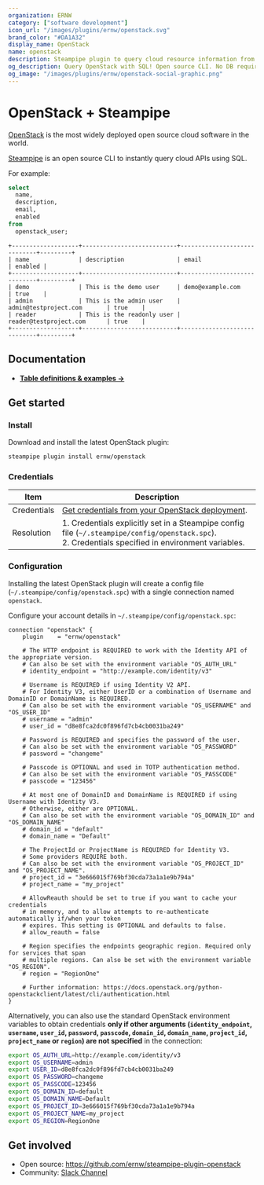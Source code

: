 ```yaml
---
organization: ERNW
category: ["software development"]
icon_url: "/images/plugins/ernw/openstack.svg"
brand_color: "#DA1A32"
display_name: OpenStack
name: openstack
description: Steampipe plugin to query cloud resource information from OpenStack deployments.
og_description: Query OpenStack with SQL! Open source CLI. No DB required.
og_image: "/images/plugins/ernw/openstack-social-graphic.png"
---
```


# OpenStack + Steampipe

[OpenStack](https://www.openstack.org/) is the most widely deployed open source cloud software in the world.

[Steampipe](https://steampipe.io) is an open source CLI to instantly query cloud APIs using SQL.

For example:

```sql
select
  name,
  description,
  email,
  enabled
from
  openstack_user;
```

```
+-------------------+---------------------------+-----------------------------+---------+
| name              | description               | email                       | enabled |
+-------------------+---------------------------+-----------------------------+---------+
| demo              | This is the demo user     | demo@example.com            | true    |
| admin             | This is the admin user    | admin@testproject.com       | true    |
| reader            | This is the readonly user | reader@testproject.com      | true    |
+-------------------+---------------------------+-----------------------------+---------+
```

## Documentation

- **[Table definitions & examples →](/plugins/ernw/openstack/tables)**

## Get started

### Install

Download and install the latest OpenStack plugin:

```bash
steampipe plugin install ernw/openstack
```

### Credentials

| Item | Description |
| - | - |
| Credentials | [Get credentials from your OpenStack deployment](https://docs.openstack.org/mitaka/cli-reference/common/cli_set_environment_variables_using_openstack_rc.html). |
| Resolution | 1. Credentials explicitly set in a Steampipe config file (`~/.steampipe/config/openstack.spc`).<br /> 2. Credentials specified in environment variables.|

### Configuration

Installing the latest OpenStack plugin will create a config file (`~/.steampipe/config/openstack.spc`) with a single connection named `openstack`.

Configure your account details in `~/.steampipe/config/openstack.spc`:

```hcl
connection "openstack" {
    plugin    = "ernw/openstack"

    # The HTTP endpoint is REQUIRED to work with the Identity API of the appropriate version.
    # Can also be set with the environment variable "OS_AUTH_URL"
    # identity_endpoint = "http://example.com/identity/v3"

    # Username is REQUIRED if using Identity V2 API.
    # For Identity V3, either UserID or a combination of Username and DomainID or DomainName is REQUIRED.
    # Can also be set with the environment variable "OS_USERNAME" and "OS_USER_ID"
    # username = "admin"
    # user_id = "d8e8fca2dc0f896fd7cb4cb0031ba249"

    # Password is REQUIRED and specifies the password of the user.
    # Can also be set with the environment variable "OS_PASSWORD"
    # password = "changeme"

    # Passcode is OPTIONAL and used in TOTP authentication method.
    # Can also be set with the environment variable "OS_PASSCODE"
    # passcode = "123456"

    # At most one of DomainID and DomainName is REQUIRED if using Username with Identity V3.
    # Otherwise, either are OPTIONAL.
    # Can also be set with the environment variable "OS_DOMAIN_ID" and "OS_DOMAIN_NAME"
    # domain_id = "default"
    # domain_name = "Default"

    # The ProjectId or ProjectName is REQUIRED for Identity V3.
    # Some providers REQUIRE both.
    # Can also be set with the environment variable "OS_PROJECT_ID" and "OS_PROJECT_NAME".
    # project_id = "3e666015f769bf30cda73a1a1e9b794a"
    # project_name = "my_project"

    # AllowReauth should be set to true if you want to cache your credentials 
    # in memory, and to allow attempts to re-authenticate automatically if/when your token
    # expires. This setting is OPTIONAL and defaults to false. 
    # allow_reauth = false

    # Region specifies the endpoints geographic region. Required only for services that span
    # multiple regions. Can also be set with the environment variable "OS_REGION".
    # region = "RegionOne"

    # Further information: https://docs.openstack.org/python-openstackclient/latest/cli/authentication.html
}
```

Alternatively, you can also use the standard OpenStack environment variables to obtain credentials **only if other arguments (`identity_endpoint`, `username`, `user_id`, `password`, `passcode`, `domain_id`, `domain_name`, `project_id`, `project_name` or `region`) are not specified** in the connection:

```sh
export OS_AUTH_URL=http://example.com/identity/v3
export OS_USERNAME=admin
export USER_ID=d8e8fca2dc0f896fd7cb4cb0031ba249
export OS_PASSWORD=changeme
export OS_PASSCODE=123456
export OS_DOMAIN_ID=default
export OS_DOMAIN_NAME=Default
export OS_PROJECT_ID=3e666015f769bf30cda73a1a1e9b794a
export OS_PROJECT_NAME=my_project
export OS_REGION=RegionOne
```

## Get involved

* Open source: https://github.com/ernw/steampipe-plugin-openstack
* Community: [Slack Channel](https://steampipe.io/community/join)